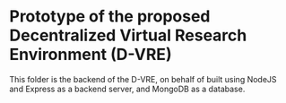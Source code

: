# Prototype of the proposed Decentralized Virtual Research Environment (D-VRE)
This folder is the backend of the D-VRE, on behalf of built using NodeJS and Express as a backend server, and MongoDB as a database.

